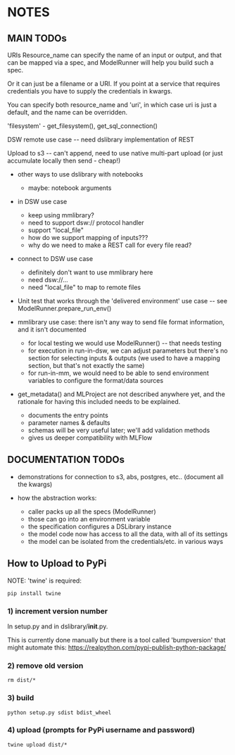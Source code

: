 # NOTES

## MAIN TODOs

URIs
  Resource_name can specify the name of an input or output, and that can be mapped via a spec, and ModelRunner will help
  you build such a spec.

  Or it can just be a filename or a URI.  If you point at a service that requires credentials you have to supply the 
  credentials in kwargs.

  You can specify both resource_name and 'uri', in which case uri is just a default, and the name can be overridden.

  'filesystem' - get_filesystem(), get_sql_connection()


DSW remote use case -- need dslibrary implementation of REST

Upload to s3 -- can't append, need to use native multi-part upload (or just accumulate locally then send - cheap!)

* other ways to use dslibrary with notebooks
  - maybe: notebook arguments
  
* in DSW use case
  - keep using mmlibrary?
  - need to support dsw:// protocol handler
  - support "local_file"
  - how do we support mapping of inputs???
  - why do we need to make a REST call for every file read?

* connect to DSW use case
  - definitely don't want to use mmlibrary here
  - need dsw://...
  - need "local_file" to map to remote files

* Unit test that works through the 'delivered environment' use case -- see ModelRunner.prepare_run_env()
  
* mmlibrary use case: there isn't any way to send file format information, and it isn't documented
  * for local testing we would use ModelRunner() -- that needs testing
  * for execution in run-in-dsw, we can adjust parameters but there's no section for selecting inputs & outputs
    (we used to have a mapping section, but that's not exactly the same)
  * for run-in-mm, we would need to be able to send environment variables to configure the format/data sources

* get_metadata() and MLProject are not described anywhere yet, and the rationale for having this included needs to be
  explained.
    * documents the entry points
    * parameter names & defaults
    * schemas will be very useful later; we'll add validation methods
    * gives us deeper compatibility with MLFlow


## DOCUMENTATION TODOs

* demonstrations for connection to s3, abs, postgres, etc..  (document all the kwargs)

* how the abstraction works:
  * caller packs up all the specs (ModelRunner)
  * those can go into an environment variable
  * the specification configures a DSLibrary instance
  * the model code now has access to all the data, with all of its settings
  * the model can be isolated from the credentials/etc. in various ways


## How to Upload to PyPi

NOTE: 'twine' is required:
    
    pip install twine

### 1) increment version number

In setup.py and in dslibrary/__init__.py.

This is currently done manually but there is a tool called 'bumpversion' that might automate this:
    https://realpython.com/pypi-publish-python-package/

### 2) remove old version

    rm dist/*

### 3) build

    python setup.py sdist bdist_wheel

### 4) upload (prompts for PyPi username and password)

    twine upload dist/*
